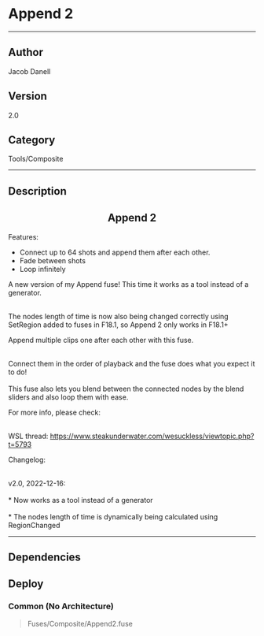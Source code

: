 # Append 2
___

## Author
Jacob Danell

## Version
2.0

## Category
Tools/Composite

___

## Description
<center><h2>Append 2</h2></center>

<p>Features:</p>
<ul>
	<li>Connect up to 64 shots and append them after each other.</li>
	<li>Fade between shots</li>
	<li> Loop infinitely</li>
</ul>

<p>A new version of my Append fuse! This time it works as a tool instead of a generator.</p>

<br>The nodes length of time is now also being changed correctly using SetRegion added to fuses in F18.1, so Append 2 only works in F18.1+</br>

<p>Append multiple clips one after each other with this fuse.</p>

<br>Connect them in the order of playback and the fuse does what you expect it to do!</br>
<br>This fuse also lets you blend between the connected nodes by the blend sliders and also loop them with ease.</br>

<p>For more info, please check:</p>

<br>WSL thread: <a href="https://www.steakunderwater.com/wesuckless/viewtopic.php?t=5793">https://www.steakunderwater.com/wesuckless/viewtopic.php?t=5793</a></br>


<p>Changelog:</p>
<br>v2.0, 2022-12-16:</br>
<br>* Now works as a tool instead of a generator</br>
<br>* The nodes length of time is dynamically being calculated using RegionChanged</br>

___

## Dependencies

## Deploy

### Common (No Architecture)

> Fuses/Composite/Append2.fuse  
